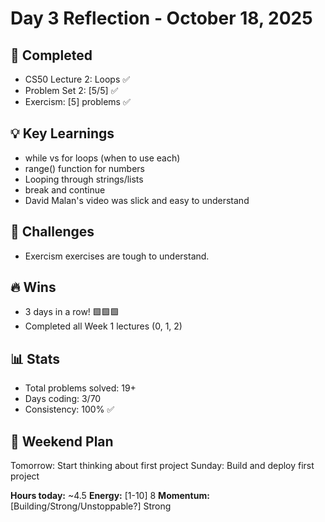# Day 3 Reflection - October 18, 2025

## 🎯 Completed
- CS50 Lecture 2: Loops ✅
- Problem Set 2: [5/5] ✅
- Exercism: [5] problems ✅

## 💡 Key Learnings
- while vs for loops (when to use each)
- range() function for numbers
- Looping through strings/lists
- break and continue
- David Malan's video was slick and easy to understand

## 🤔 Challenges
- Exercism exercises are tough to understand.

## 🔥 Wins
- 3 days in a row! 🟩🟩🟩
- Completed all Week 1 lectures (0, 1, 2)


## 📊 Stats
- Total problems solved: 19+
- Days coding: 3/70
- Consistency: 100% ✅

## 📅 Weekend Plan
Tomorrow: Start thinking about first project
Sunday: Build and deploy first project

**Hours today:** ~4.5
**Energy:** [1-10] 8
**Momentum:** [Building/Strong/Unstoppable?] Strong